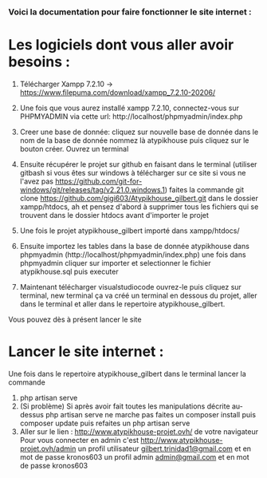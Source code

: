 ### Voici la documentation pour faire fonctionner le site internet : 

# Les logiciels dont vous aller avoir besoins : 
1. Télécharger Xampp 7.2.10 -> https://www.filepuma.com/download/xampp_7.2.10-20206/
2. Une fois que vous aurez installé xampp 7.2.10, connectez-vous sur PHPMYADMIN via cette url: http://localhost/phpmyadmin/index.php

3. Creer une base de donnée:
cliquez sur nouvelle base de donnée dans le nom de la base de donnée nommez là atypikhouse puis cliquez sur le bouton créer.
Ouvrez un terminal

4. Ensuite récupérer le projet sur github en faisant dans le terminal (utiliser gitbash si vous êtes sur windows à télécharger sur ce site si vous ne l'avez pas https://github.com/git-for-windows/git/releases/tag/v2.21.0.windows.1) faites la commande
git clone https://github.com/gigi603/Atypikhouse_gilbert.git dans le dossier xampp/htdocs, ah et pensez d'abord à supprimer tous les fichiers qui se trouvent dans le dossier htdocs avant d'importer le projet

5. Une fois le projet atypikhouse_gilbert importé dans xampp/htdocs/

7. Ensuite importez les tables dans la base de donnée atypikhouse dans phpmyadmin (http://localhost/phpmyadmin/index.php) une fois dans phpmyadmin cliquer sur importer et selectionner le fichier atypikhouse.sql puis executer

8. Maintenant télécharger visualstudiocode ouvrez-le puis cliquez sur terminal, new terminal ça va créé un terminal en dessous du projet, aller dans le terminal et aller dans le repertoire atypikhouse_gilbert.


Vous pouvez dès à présent lancer le site

# Lancer le site internet : 
Une fois dans le repertoire atypikhouse_gilbert dans le terminal lancer la commande
1. php artisan serve
2. (Si problème) Si après avoir fait toutes les manipulations décrite au-dessus php artisan serve ne marche pas faites un composer install puis composer update puis refaites un php artisan serve
3. Aller sur le lien : http://www.atypikhouse-projet.ovh/ de votre navigateur
Pour vous connecter en admin c'est http://www.atypikhouse-projet.ovh/admin
un profil utilisateur gilbert.trinidad1@gmail.com et en mot de passe kronos603
un profil admin admin@gmail.com et en mot de passe kronos603
